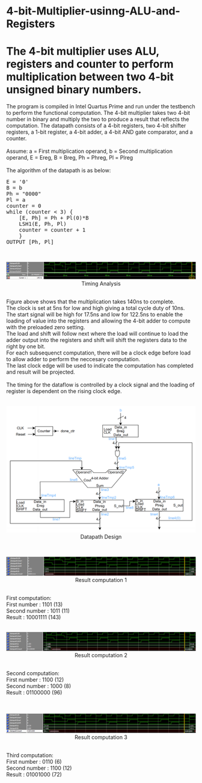 # 4-bit-Multiplier-usinng-ALU-and-Registers
# The 4-bit multiplier uses ALU, registers and counter to perform multiplication between two 4-bit unsigned binary numbers.

The program is compiled in Intel Quartus Prime and run under the testbench to perform the functional computation.
The 4-bit multiplier takes two 4-bit number in binary and multiply the two to produce a result that reflects the computation.
The datapath consists of a 4-bit registers, two 4-bit shifter registers, a 1-bit register, a 4-bit adder, a 4-bit AND gate comparator, and a counter.
<br /><br />
Assume: a = First multiplication operand, b = Second multiplication operand, E = Ereg, B = Breg, Ph = Phreg, Pl = Plreg
<br /><br />
The algorithm of the datapath is as below: <br />
<pre>
E = '0' 
B = b
Ph = "0000"
Pl = a 
counter = 0 
while (counter < 3) {
    [E, Ph] = Ph + Pl(0)*B 
    LSH1(E, Ph, Pl) 
    counter = counter + 1 
    } 
OUTPUT [Ph, Pl]
</pre>
<br />
<p align="center">
  <img src="Sources/Time.png"><br />
  Timing Analysis
</p>
<br />
Figure above shows that the multiplication takes 140ns to complete.<br />
The clock is set at 5ns for low and high giving a total cycle duty of 10ns.<br />
The start signal will be high for 17.5ns and low for 122.5ns to enable the loading of value into the registers and allowing the 4-bit adder to compute with the preloaded zero setting.<br />
The load and shift will follow next where the load will continue to load the adder output into the registers and shift will shift the registers data to the right by one bit.<br />
For each subsequenct computation, there will be a clock edge before load to allow adder to perform the neccesary computation.<br />
The last clock edge will be used to indicate the computation has completed and result will be projected.<br />
<br />
The timing for the dataflow is controlled by a clock signal and the loading of register is dependent on the rising clock edge.
<br />
<br />
<p align="center">
  <img src="Sources/Datapath design.png"><br />
  Datapath Design
</p>

<br />
<p align="center">
  <img src="Sources/Result1.png"/><br />
  Result computation 1
</p>
<br />
First computation:<br />
First number  : 1101 (13)<br />
Second number : 1011 (11)<br />
Result        : 10001111 (143)<br />

<br />
<p align="center">
  <img src="Sources/Result2.png"/><br />
  Result computation 2
</p>
<br />
Second computation:<br />
First number  : 1100 (12)<br />
Second number : 1000 (8)<br />
Result        : 01100000 (96)<br />
<br />

<br />
<p align="center">
  <img src="Sources/Result3.png"/><br />
  Result computation 3
</p>
<br />
Third computation:<br />
First number  : 0110 (6)<br />
Second number : 1100 (12)<br />
Result        : 01001000 (72)<br />
<br />
